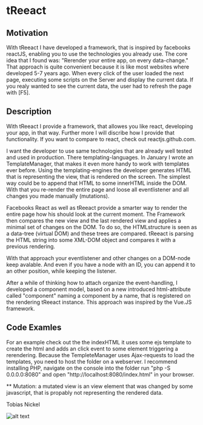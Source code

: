 tReeact
=======
Motivation
----------
With tReeact I have developed a framework, that is inspired by facebooks reactJS, enabling you to use the technologies you already use. The core idea that I found was: "Rerender your entire app, on every data-change." That approach is quite convenient because it is like most websites where developed 5-7 years ago. When every click of the user loaded the next page, executing some scripts on the Server and display the current data. If you realy wanted to see the current data, the user had to refresh the page with [F5].

Description
-----------
With tReeact I provide a framework, that allowes you like react, developing your app, in that way. Further more I will discribe how I provide that functionality. If you want to compare to react, check out reactjs.github.com.

I want the developer to use same technologies that are already well tested and used in production. There templating-languages. In January I wrote an TemplateManager, that makes it even more handy to work with templates ever before. Using the templating-engines the developer generates HTML that is representing the view, that is rendered on the screen. The simplest way could be to append that HTML to some innerHTML inside the DOM. With that you re-render the entire page and loose all eventlistener and all changes you made manually (mutations).

Facebooks React as well as tReeact provide a smarter way to render the entire page how his should look at the current moment. The Framework then compares the new view and the last rendered view and applies a minimal set of changes on the DOM. To do so, the HTMLstructure is seen as a data-tree (virtual DOM) and these trees are compared. tReeact is parsing the HTML string into some XML-DOM object and compares it with a previous rendering.

With that approach your eventlistener and other changes on a DOM-node keep avalable. And even if you have a node with an ID, you can append it to an other position, while keeping the listener.

After a while of thinking how to attach organize the event-handling, I developed a component model, based on a new introduced html-attribute called "component" naming a component by a name, that is registered on the rendering tReeact instance. This approach was inspired by the Vue.JS framework.

Code Examles
------------
For an example check out the the indexHTML it uses some ejs template to create the html and adds an click event to some element triggering a rerendering. Because the TempleteManager uses Ajax-requests to load the templates, you need to host the folder on a webserver. I recommend installing PHP, navigate on the console into the folder run "php -S 0.0.0.0:8080" and open "http://localhost:8080/index.html" in your browser.


** Mutation: a mutated view is an view element that was changed by some javascript, that is propably not representing the rendered data.



Tobias Nickel  

![alt text](https://avatars1.githubusercontent.com/u/4189801?s=150)
